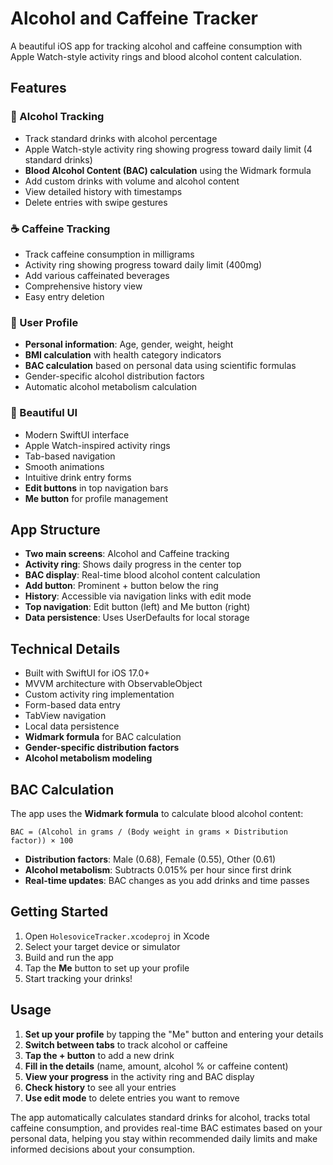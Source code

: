 # Alcohol and Caffeine Tracker

A beautiful iOS app for tracking alcohol and caffeine consumption with Apple Watch-style activity rings and blood alcohol content calculation.

## Features

### 🍷 Alcohol Tracking
- Track standard drinks with alcohol percentage
- Apple Watch-style activity ring showing progress toward daily limit (4 standard drinks)
- **Blood Alcohol Content (BAC) calculation** using the Widmark formula
- Add custom drinks with volume and alcohol content
- View detailed history with timestamps
- Delete entries with swipe gestures

### ☕ Caffeine Tracking
- Track caffeine consumption in milligrams
- Activity ring showing progress toward daily limit (400mg)
- Add various caffeinated beverages
- Comprehensive history view
- Easy entry deletion

### 👤 User Profile
- **Personal information**: Age, gender, weight, height
- **BMI calculation** with health category indicators
- **BAC calculation** based on personal data using scientific formulas
- Gender-specific alcohol distribution factors
- Automatic alcohol metabolism calculation

### 🎨 Beautiful UI
- Modern SwiftUI interface
- Apple Watch-inspired activity rings
- Tab-based navigation
- Smooth animations
- Intuitive drink entry forms
- **Edit buttons** in top navigation bars
- **Me button** for profile management

## App Structure

- **Two main screens**: Alcohol and Caffeine tracking
- **Activity ring**: Shows daily progress in the center top
- **BAC display**: Real-time blood alcohol content calculation
- **Add button**: Prominent + button below the ring
- **History**: Accessible via navigation links with edit mode
- **Top navigation**: Edit button (left) and Me button (right)
- **Data persistence**: Uses UserDefaults for local storage

## Technical Details

- Built with SwiftUI for iOS 17.0+
- MVVM architecture with ObservableObject
- Custom activity ring implementation
- Form-based data entry
- TabView navigation
- Local data persistence
- **Widmark formula** for BAC calculation
- **Gender-specific distribution factors**
- **Alcohol metabolism modeling**

## BAC Calculation

The app uses the **Widmark formula** to calculate blood alcohol content:

```
BAC = (Alcohol in grams / (Body weight in grams × Distribution factor)) × 100
```

- **Distribution factors**: Male (0.68), Female (0.55), Other (0.61)
- **Alcohol metabolism**: Subtracts 0.015% per hour since first drink
- **Real-time updates**: BAC changes as you add drinks and time passes

## Getting Started

1. Open `HolesoviceTracker.xcodeproj` in Xcode
2. Select your target device or simulator
3. Build and run the app
4. Tap the **Me** button to set up your profile
5. Start tracking your drinks!

## Usage

1. **Set up your profile** by tapping the "Me" button and entering your details
2. **Switch between tabs** to track alcohol or caffeine
3. **Tap the + button** to add a new drink
4. **Fill in the details** (name, amount, alcohol % or caffeine content)
5. **View your progress** in the activity ring and BAC display
6. **Check history** to see all your entries
7. **Use edit mode** to delete entries you want to remove

The app automatically calculates standard drinks for alcohol, tracks total caffeine consumption, and provides real-time BAC estimates based on your personal data, helping you stay within recommended daily limits and make informed decisions about your consumption. 
